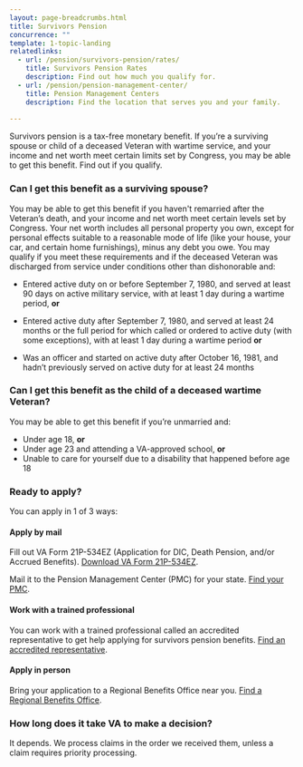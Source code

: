 ```yaml
---
layout: page-breadcrumbs.html
title: Survivors Pension
concurrence: "" 
template: 1-topic-landing
relatedlinks: 
  - url: /pension/survivors-pension/rates/
    title: Survivors Pension Rates
    description: Find out how much you qualify for.
  - url: /pension/pension-management-center/
    title: Pension Management Centers
    description: Find the location that serves you and your family. 
    
---
```


<div class="va-introtext">

Survivors pension is a tax-free monetary benefit. If you’re a surviving spouse or child of a deceased Veteran with wartime service, and your income and net worth meet certain limits set by Congress, you may be able to get this benefit. Find out if you qualify. 

</div>

<div class="feature" markdown=“1”>

### Can I get this benefit as a surviving spouse?

You may be able to get this benefit if you haven't remarried after the Veteran’s death, and your income and net worth meet certain levels set by Congress. Your net worth includes all personal property you own, except for personal effects suitable to a reasonable mode of life (like your house, your car, and certain home furnishings), minus any debt you owe. You may qualify if you meet these requirements and if the deceased Veteran was discharged from service under conditions other than dishonorable and:

- Entered active duty on or before September 7, 1980, and served at least 90 days on active military service, with at least 1 day during a wartime period, **or**

- Entered active duty after September 7, 1980, and served at least 24 months or the full period for which called or ordered to active duty (with some exceptions), with at least 1 day during a wartime period **or**

- Was an officer and started on active duty after October 16, 1981, and hadn’t previously served on active duty for at least 24 months


### Can I get this benefit as the child of a deceased wartime Veteran?

You may be able to get this benefit if you’re unmarried and: 
- Under age 18, **or**
- Under age 23 and attending a VA-approved school, **or**
- Unable to care for yourself due to a disability that happened before age 18

</div>

### Ready to apply? 

You can apply in 1 of 3 ways:

#### Apply by mail

Fill out VA Form 21P-534EZ (Application for DIC, Death Pension, and/or Accrued Benefits). [Download VA Form 21P-534EZ](http://vbaw.vba.va.gov/bl/20/cio/20s5/forms/VBA-21P-534EZ-ARE.pdf). 

Mail it to the Pension Management Center (PMC) for your state. [Find your PMC](/pension/pension-management-center/). 

#### Work with a trained professional

You can work with a trained professional called an accredited representative to get help applying for survivors pension benefits. [Find an accredited representative](/disability-benefits/apply/help/).

#### Apply in person

Bring your application to a Regional Benefits Office near you. [Find a Regional Benefits Office](/facilities/). 

### How long does it take VA to make a decision?

It depends. We process claims in the order we received them, unless a claim requires priority processing.   
